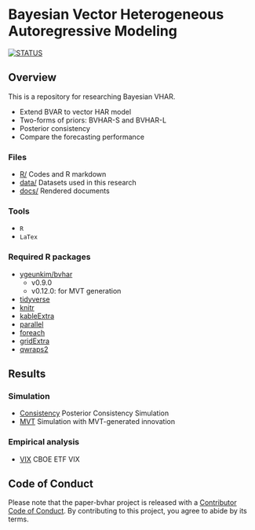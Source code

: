 
# Bayesian Vector Heterogeneous Autoregressive Modeling

<!-- badges: start -->

[![STATUS](https://img.shields.io/badge/Journal-Under%20review-brightgreen.svg)](https://img.shields.io/badge/Journal-Under%20review-brightgreen)
<!-- badges: end -->

## Overview

This is a repository for researching Bayesian VHAR.

- Extend BVAR to vector HAR model
- Two-forms of priors: BVHAR-S and BVHAR-L
- Posterior consistency
- Compare the forecasting performance

### Files

- [R/](https://github.com/ygeunkim/paper-bvhar/tree/master/r) Codes and
  R markdown
- [data/](https://github.com/ygeunkim/paper-bvhar/tree/master/data)
  Datasets used in this research
- [docs/](https://github.com/ygeunkim/paper-bvhar/tree/master/docs)
  Rendered documents

### Tools

- `R`
- `LaTex`

### Required R packages

- [ygeunkim/bvhar](https://github.com/ygeunkim/bvhar)
  - v0.9.0
  - v0.12.0: for MVT generation
- [tidyverse](https://www.tidyverse.org)
- [knitr](https://yihui.org/knitr/)
- [kableExtra](https://haozhu233.github.io/kableExtra/)
- [parallel](https://stat.ethz.ch/R-manual/R-devel/library/parallel/doc/parallel.pdf)
- [foreach](https://github.com/RevolutionAnalytics/foreach)
- [gridExtra](https://cran.r-project.org/web/packages/gridExtra/index.html)
- [qwraps2](https://cran.r-project.org/web/packages/qwraps2/index.html)

## Results

### Simulation

- [Consistency](https://github.com/ygeunkim/paper-bvhar/blob/master/docs/sim-consistency.md)
  Posterior Consistency Simulation
- [MVT](https://github.com/ygeunkim/paper-bvhar/blob/master/docs/sim-stylized.md)
  Simulation with MVT-generated innovation

### Empirical analysis

- [VIX](https://github.com/ygeunkim/paper-bvhar/blob/master/docs/analysis.md)
  CBOE ETF VIX

## Code of Conduct

Please note that the paper-bvhar project is released with a [Contributor
Code of
Conduct](https://contributor-covenant.org/version/2/0/CODE_OF_CONDUCT.html).
By contributing to this project, you agree to abide by its terms.
